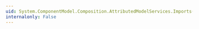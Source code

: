 ```yaml
---
uid: System.ComponentModel.Composition.AttributedModelServices.Imports(System.ComponentModel.Composition.Primitives.ComposablePartDefinition,System.Type)
internalonly: False
---
```

